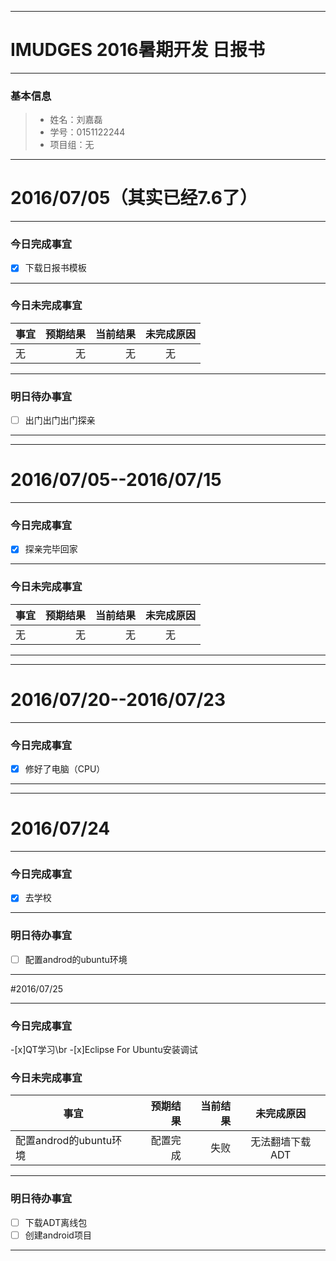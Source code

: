 -------
# IMUDGES 2016暑期开发 日报书
-------


### 基本信息
> * 姓名：刘嘉磊
> * 学号：0151122244
> * 项目组：无

-------


# 2016/07/05（其实已经7.6了）

-------

### 今日完成事宜
- [x]  下载日报书模板
-----
### 今日未完成事宜

| 事宜     |预期结果| 当前结果  | 未完成原因   | 
| --------   | -----:  | -----:  | :----:  |
| 无     | 无    | 无   | 无   | 


------
### 明日待办事宜
- [ ] 出门出门出门探亲
-------
-------


# 2016/07/05--2016/07/15

-------

### 今日完成事宜
- [x]  探亲完毕回家
-----
### 今日未完成事宜

| 事宜     |预期结果| 当前结果  | 未完成原因   | 
| --------   | -----:  | -----:  | :----:  |
| 无     | 无    | 无   | 无   | 

-------
-------


# 2016/07/20--2016/07/23

-------

### 今日完成事宜
- [x]  修好了电脑（CPU）
-----
-------

# 2016/07/24

-------

### 今日完成事宜
- [x]  去学校
------
### 明日待办事宜
- [ ] 配置androd的ubuntu环境
-------

#2016/07/25

---------
### 今日完成事宜
-[x]QT学习\br
-[x]Eclipse For Ubuntu安装调试

### 今日未完成事宜

| 事宜                      |预期结果  | 当前结果  | 未完成原因       | 
| --------                 | -----:  | -----:  | :----:          |
| 配置androd的ubuntu环境     | 配置完成  | 失败    | 无法翻墙下载ADT    | 
---------------
### 明日待办事宜
- [ ] 下载ADT离线包
- [ ] 创建android项目
-----------
